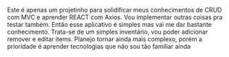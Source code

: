 Este é apenas um projetinho para solidificar meus conhecimentos de CRUD com MVC e aprender REACT com Axios. Vou implementar outras coisas pra testar também. Então 
esse aplicativo é simples mas vai me dar bastante conhecimento.
Trata-se de um simples inventário, vou poder adicionar remover e editar items. Planejo tornar ainda mais complexo, porém a prioridade é aprender tecnologias que não
sou tão familiar ainda
